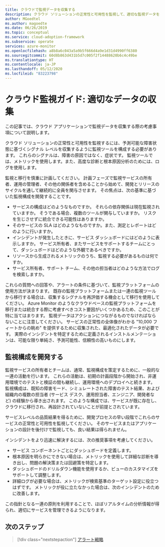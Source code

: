 ```yaml
---
title: クラウドで監視データを収集する
description: クラウド ソリューションの正常性と可用性を監視して、適切な監視データを収集する方法について説明します。
author: MGoedtel
ms.author: magoedte
ms.date: 06/26/2019
ms.topic: conceptual
ms.service: cloud-adoption-framework
ms.subservice: operate
services: azure-monitor
ms.openlocfilehash: a8b8a6c043a5a9b5f666d4a9e1d31d4990ff6380
ms.sourcegitcommit: 60d8b863d431b5d7c005f2f14488620b6c4c49be
ms.translationtype: HT
ms.contentlocale: ja-JP
ms.lasthandoff: 05/12/2020
ms.locfileid: "83223798"
---
```

# <a name="cloud-monitoring-guide-collect-the-right-data"></a>クラウド監視ガイド: 適切なデータの収集

この記事では、クラウド アプリケーションで監視データを収集する際の考慮事項について説明します。

クラウド ソリューションの正常性と可用性を監視するには、予測可能な障害状態に基づくシグナル レベルを収集するように監視ツールを構成する必要があります。 これらのシグナルは、障害の原因ではなく、症状です。 監視ツールでは、メトリックを使用します。また、高度な診断と根本原因分析のためには、ログを使用します。

監視と移行を慎重に計画してください。 計画フェーズで監視サービスの所有者、運用の管理者、その他の関係者を含めることから始めて、開発とリリースのサイクルを通して継続的に全員を関与させます。 その焦点は、次の基準に基づいた監視構成を開発することです。

- サービスの構成はどのようなものですか。 それらの依存関係は現在監視されていますか。 そうである場合、複数のツールが関与していますか。 リスクを生じさせずに統合できる可能性はありますか。
- そのサービスの SLA はどのようなものですか。また、測定とレポートはどのように行いますか。
- インシデントが発生したときに、サービス ダッシュボードにはどのように表示しますか。 サービス所有者、またサービスをサポートするチームにとって、ダッシュボードはどのような外観であるべきですか。
- リソースから生成されるメトリックのうち、監視する必要があるものは何ですか。  
- サービス所有者、サポート チーム、その他の担当者はどのような方法でログを検索しますか。

これらの質問への回答や、アラートの条件に基づいて、監視プラットフォームの使用方法が決まります。 既存の監視プラットフォームまたは一連の監視ツールから移行する場合は、収集するシグナルを再評価する機会として移行を使用してください。 Azure Monitor のようなクラウドベースの監視プラットフォームを移行または統合する際に考慮すべきコスト要因がいくつかあるため、このことが特に当てはまります。 監視データはアクションにつながるものでなければならないことに注意してください。 サービスの正常性の全体像がわかる "10,000 フィートからの眺め" を提供するために収集された、最適化されたデータが必要です。 実際のインシデントを特定するために定義されるインストルメンテーションは、可能な限り単純さ、予測可能性、信頼性の高いものにします。

## <a name="develop-a-monitoring-configuration"></a>監視構成を開発する

監視サービスの所有者とチームは、通常、監視構成を策定するために、一般的な一連の活動を行います。 これらの活動は、初期の計画段階から開始され、非運用環境でのテストと検証の間も継続し、運用環境へのデプロイへと続きます。 監視構成は、既知の障害モード、シミュレートされた障害のテスト結果、および組織内の複数の担当者 (サービス デスク、運用担当者、エンジニア、開発者など) の経験から導き出されます。 このような構成では、サービスが既に存在し、クラウドに移行され、再設計されていないことが前提とされています。

サービスレベルの品質結果を得るために、開発プロセスの早い段階でこれらのサービスの正常性と可用性を監視してください。 そのサービスまたはアプリケーションの設計を後付けで監視しても、良い結果は得られません。

インシデントをより迅速に解決するには、次の推奨事項を考慮してください。

- サービス コンポーネントごとにダッシュボードを定義します。
- 根本原因を明らかにできない場合は、メトリックを使用して詳細な診断を導き出し、問題の解決策または回避策を特定します。
- ダッシュボードのドリルダウン機能を使用するか、ビューのカスタマイズをサポートして調整します。
- 詳細ログが必要な場合は、メトリックが検索基準のターゲット設定に役立つはずです。 メトリックが役に立たなかった場合は、次のインシデントのために改善します。

この指針となる一連の原則を利用することで、ほぼリアルタイムの分析情報が得られ、適切にサービスを管理できるようになります。

## <a name="next-steps"></a>次のステップ

> [!div class="nextstepaction"]
> [アラート戦略](./alerting.md)
